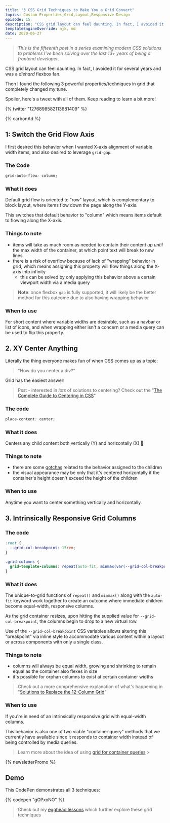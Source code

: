 ```yaml
---
title: "3 CSS Grid Techniques to Make You a Grid Convert"
topics: Custom Properties,Grid,Layout,Responsive Design
episode: 15
description: "CSS grid layout can feel daunting. In fact, I avoided it for several years and was a diehard flexbox fan. Then I found..."
templateEngineOverride: njk, md
date: 2020-06-27
---
```


> _This is the fifteenth post in a series examining modern CSS solutions to problems I've been solving over the last 13+ years of being a frontend developer_.

CSS grid layout can feel daunting. In fact, I avoided it for several years and was a _diehard_ flexbox fan.

Then I found the following 3 powerful properties/techniques in grid that completely changed my tune.

Spoiler, here's a tweet with all of them. Keep reading to learn a bit more!

{% twitter "1276898582113681409" %}

{% carbonAd %}

## 1: Switch the Grid Flow Axis

I first desired this behavior when I wanted X-axis alignment of variable width items, and also desired to leverage `grid-gap`.

### The Code

```css
grid-auto-flow: column;
```

### What it does

Default grid flow is oriented to "row" layout, which is complementary to block layout, where items flow down the page along the Y-axis.

This switches that default behavior to "column" which means items default to flowing along the X-axis.

### Things to note

- items will take as much room as needed to contain their content _up until_ the max width of the container, at which point text will break to new lines
- there is a risk of overflow because of lack of "wrapping" behavior in grid, which means assigning this property will flow things along the X-axis into infinity
  - this can be solved by only applying this behavior above a certain viewport width via a media query

> **Note**: once flexbox `gap` is fully supported, it will likely be the better method for this outcome due to also having wrapping behavior

### When to use

For short content where variable widths are desirable, such as a navbar or list of icons, and when wrapping either isn't a concern or a media query can be used to flip this property.

## 2. XY Center Anything

Literally the thing everyone makes fun of when CSS comes up as a topic:

> "How do you center a div?"

Grid has the easiest answer!

> Psst - interested in _lots_ of solutions to centering? Check out the "[The Complete Guide to Centering in CSS](https://moderncss.dev/complete-guide-to-centering-in-css/)"

### The code

```css
place-content: center;
```

### What it does

Centers any child content both vertically (Y) and horizontally (X) 🙌

### Things to note

- there are some [gotchas](https://moderncss.dev/complete-guide-to-centering-in-css/#xy-grid-solution) related to the behavior assigned to the children
- the visual appearance may be only that it's centered horizontally if the container's height doesn't exceed the height of the children

### When to use

Anytime you want to center something vertically and horizontally.

## 3. Intrinsically Responsive Grid Columns

### The code

```scss
:root {
  --grid-col-breakpoint: 15rem;
}

.grid-columns {
  grid-template-columns: repeat(auto-fit, minmax(var(--grid-col-breakpoint), 1fr));
}
```

### What it does

The unique-to-grid functions of `repeat()` and `minmax()` along with the `auto-fit` keyword work together to create an outcome where immediate children become equal-width, responsive columns.

As the grid container resizes, upon hitting the supplied value for `--grid-col-breakpoint`, the columns begin to drop to a new virtual row.

Use of the `--grid-col-breakpoint` CSS variables allows altering this "breakpoint" via inline style to accommodate various content within a layout or across components with only a single class.

### Things to note

- columns will always be equal width, growing and shrinking to remain equal as the container also flexes in size
- it's possible for orphan columns to exist at certain container widths

> Check out a more comprehensive explanation of what's happening in "[Solutions to Replace the 12-Column Grid](https://moderncss.dev/solutions-to-replace-the-12-column-grid/#grid)"

### When to use

If you're in need of an intrinsically responsive grid with equal-width columns.

This behavior is also one of two viable "container query" methods that we currently have available since it responds to container width instead of being controlled by media queries.

> Learn more about the idea of using [grid for container queries](https://moderncss.dev/container-query-solutions-with-css-grid-and-flexbox/#grid-solution) >

{% newsletterPromo %}

## Demo

This CodePen demonstrates all 3 techniques:

{% codepen "gOPxxNO" %}

> Check out my [egghead lessons](https://5t3ph.dev/egghead) which further explore these grid techniques
